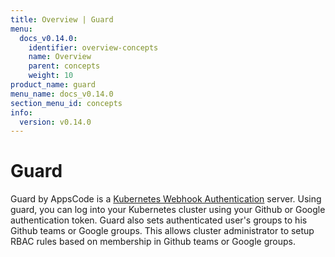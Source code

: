 ```yaml
---
title: Overview | Guard
menu:
  docs_v0.14.0:
    identifier: overview-concepts
    name: Overview
    parent: concepts
    weight: 10
product_name: guard
menu_name: docs_v0.14.0
section_menu_id: concepts
info:
  version: v0.14.0
---
```


# Guard

 Guard by AppsCode is a [Kubernetes Webhook Authentication](https://kubernetes.io/docs/admin/authentication/#webhook-token-authentication) server. Using guard, you can log into your Kubernetes cluster using your Github or Google authentication token. Guard also sets authenticated user's groups to his Github teams or Google groups. This allows cluster administrator to setup RBAC rules based on membership in Github teams or Google groups.
